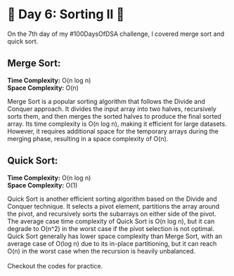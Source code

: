 # 🎉 Day 6: Sorting II 🎉

On the 7th day of my #100DaysOfDSA challenge, I covered merge sort and quick sort.
<br>
## Merge Sort:
<b>Time Complexity:</b> O(n log n)<br>
<b>Space Complexity:</b> O(n)<br>

Merge Sort is a popular sorting algorithm that follows the Divide and Conquer approach. It divides the input array into two halves, recursively sorts them, and then merges the sorted halves to produce the final sorted array. Its time complexity is O(n log n), making it efficient for large datasets. However, it requires additional space for the temporary arrays during the merging phase, resulting in a space complexity of O(n).
<br>
## Quick Sort:
<b>Time Complexity:</b> O(n log n)<br>
<b>Space Complexity:</b> O(1) <br>

Quick Sort is another efficient sorting algorithm based on the Divide and Conquer technique. It selects a pivot element, partitions the array around the pivot, and recursively sorts the subarrays on either side of the pivot. The average case time complexity of Quick Sort is O(n log n), but it can degrade to O(n^2) in the worst case if the pivot selection is not optimal. Quick Sort generally has lower space complexity than Merge Sort, with an average case of O(log n) due to its in-place partitioning, but it can reach O(n) in the worst case when the recursion is heavily unbalanced.
<br><br>
Checkout the codes for practice.
